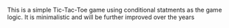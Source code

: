 This is a simple Tic-Tac-Toe game using conditional statments as the game logic.
It is minimalistic and will be further improved over the years